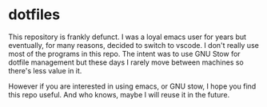 # dotfiles

This repository is frankly defunct. I was a loyal emacs user for years but eventually, for many reasons, decided to switch to vscode.
I don't really use most of the programs in this repo. The intent was to use GNU Stow for dotfile management but these days I rarely move between 
machines so there's less value in it.

However if you are interested in using emacs, or GNU stow, I hope you find this repo useful. And who knows, maybe I will reuse it in the future.
